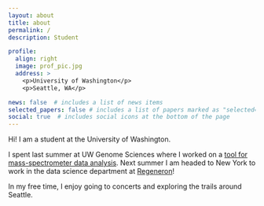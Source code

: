 ```yaml
---
layout: about
title: about
permalink: /
description: Student

profile:
  align: right
  image: prof_pic.jpg
  address: >
    <p>University of Washington</p>
    <p>Seattle, WA</p>

news: false  # includes a list of news items
selected_papers: false # includes a list of papers marked as "selected={true}"
social: true  # includes social icons at the bottom of the page
---
```


Hi! I am a student at the University of Washington. 

I spent last summer at UW Genome Sciences where I worked on a [tool for mass-spectrometer data analysis](https://skyline.ms/project/home/begin.view?). Next summer I am headed to New York to work in the data science department at [Regeneron](https://www.regeneron.com/)!

In my free time, I enjoy going to concerts and exploring the trails around Seattle. 
